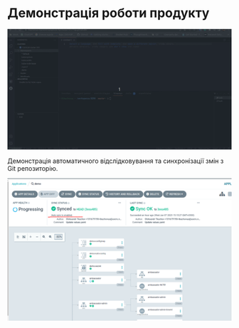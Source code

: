 <h1>Демонстрація роботи продукту</h1>

<img alt="peek" src="Peek.gif"/>

Демонстрація автоматичного відслідковування та синхронізації змін з Git репозиторію.

<img alt="ambassador" src="ambassador.png"/>
